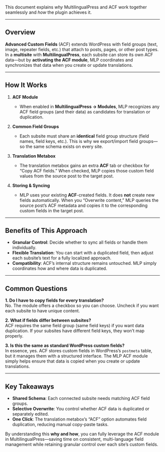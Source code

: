 

This document explains _why_ MultilingualPress and ACF work together seamlessly and _how_ the plugin achieves it.

---

## Overview

**Advanced Custom Fields** (ACF) extends WordPress with field groups (text, image, repeater fields, etc.) that attach to posts, pages, or other post types. In a **multisite** with **MultilingualPress**, each subsite can store its own ACF data—but by **activating the ACF module**, MLP coordinates and synchronizes that data when you create or update translations.

---

## How It Works

1. **ACF Module**
    
    - When enabled in **MultilingualPress → Modules**, MLP recognizes any ACF field groups (and their data) as candidates for translation or duplication.
2. **Common Field Groups**
    
    - Each subsite must share an **identical** field group structure (field names, field keys, etc.). This is why we export/import field groups—so the same schema exists on every site.
3. **Translation Metabox**
    
    - The translation metabox gains an extra **ACF** tab or checkbox for “Copy ACF fields.” When checked, MLP copies those custom field values from the source post to the target post.
4. **Storing & Syncing**
    
    - MLP uses your existing **ACF**-created fields. It does **not** create new fields automatically. When you “Overwrite content,” MLP queries the source post’s ACF metadata and copies it to the corresponding custom fields in the target post.

---

## Benefits of This Approach

- **Granular Control**: Decide whether to sync all fields or handle them individually.
- **Flexible Translation**: You can start with a duplicated field, then adjust each subsite’s text for a fully localized approach.
- **Compatibility**: ACF’s internal structure remains untouched. MLP simply coordinates how and where data is duplicated.

---

## Common Questions

**1. Do I have to copy fields for every translation?**  
No. The module offers a checkbox so you can choose. Uncheck if you want each subsite to have unique content.

**2. What if fields differ between subsites?**  
ACF requires the same field group (same field keys) if you want data duplication. If your subsites have different field keys, they won’t map properly.

**3. Is this the same as standard WordPress custom fields?**  
In essence, yes. ACF stores custom fields in WordPress’s `postmeta` table, but it manages them with a structured interface. The MLP ACF module simply helps ensure that data is copied when you create or update translations.

---

## Key Takeaways

- **Shared Schema**: Each connected subsite needs matching ACF field groups.
- **Selective Overwrite**: You control whether ACF data is duplicated or separately edited.
- **One Click**: The translation metabox’s “ACF” option automates field duplication, reducing manual copy-paste tasks.

By understanding this **why and how**, you can fully leverage the ACF module in MultilingualPress—saving time on consistent, multi-language field management while retaining granular control over each site’s custom fields.